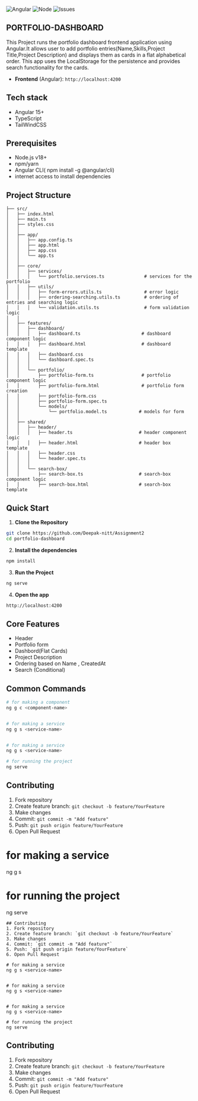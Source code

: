 ![Angular](https://img.shields.io/badge/angular-20.0-red?logo=angular)
![Node](https://img.shields.io/badge/node-20.x-green?logo=node.js)
![Issues](https://img.shields.io/github/issues/Deepak-nitt/Assignment2)




## PORTFOLIO-DASHBOARD
This Project runs the portfolio dashboard frontend application using Angular.It allows user to add portfolio entries(Name,Skills,Project Title,Project Description) and displays them as cards in a flat alphabetical order. This app uses the LocalStorage for the persistence and provides search functionality for the cards.



- **Frontend** (Angular): `http://localhost:4200`
## Tech stack
- Angular 15+
- TypeScript
- TailWindCSS

## Prerequisites
- Node.js v18+
- npm/yarn
- Angular CLI( npm install -g @angular/cli)
- internet access to install dependencies

## Project Structure
```
├── src/
│   ├── index.html
│   ├── main.ts
│   ├── styles.css
│   │
│   ├── app/
│   │   ├── app.config.ts
│   │   ├── app.html
│   │   ├── app.css
│   │   └── app.ts
│   │
│   ├── core/
│   │   ├── services/
│   │   │   └── portfolio.services.ts               # services for the portfolio
│   │   ├── utils/
│   │   │   ├── form-errors.utils.ts                # error logic 
│   │   │   ├── ordering-searching.utils.ts         # ordering of entries and searching logic
│   │   │   └── validation.utils.ts                 # form validation logic
│   │
│   ├── features/
│   │   ├── dashboard/
│   │   │   ├── dashboard.ts                       # dashboard component logic
│   │   │   ├── dashboard.html                     # dashboard template 
│   │   │   ├── dashboard.css
│   │   │   └── dashboard.spec.ts
│   │   │
│   │   └── portfolio/
│   │       ├── portfolio-form.ts                  # portfolio component logic
│   │       ├── portfolio-form.html                # portfolio form creation 
│   │       ├── portfolio-form.css
│   │       ├── portfolio-form.spec.ts
│   │       └── models/
│   │           └── portfolio.model.ts            # models for form 
│   │
│   ├── shared/
│   │   ├── header/
│   │   │   ├── header.ts                         # header component logic
│   │   │   ├── header.html                       # header box template
│   │   │   ├── header.css
│   │   │   └── header.spec.ts
│   │   │
│   │   └── search-box/
│   │       ├── search-box.ts                     # search-box component logic
│   │       ├── search-box.html                   # search-box template

```
## Quick Start
1. **Clone the Repository**
```bash
git clone https://github.com/Deepak-nitt/Assignment2
cd portfolio-dashboard
```
2. **Install the dependencies**
``` bash
npm install
```

3. **Run the Project**
```bash
ng serve
```
4. **Open the app**
``` bash
http://localhost:4200
```

## Core Features
- Header
- Portfolio form
- Dashbord(Flat Cards)
- Project Description
- Ordering based on Name , CreatedAt
- Search (Conditional)

## Common Commands

```bash
# for making a component
ng g c <component-name>


# for making a service
ng g s <service-name>


# for making a service
ng g s <service-name>

# for running the project
ng serve

```
## Contributing
1. Fork repository
2. Create feature branch: `git checkout -b feature/YourFeature`
3. Make changes
4. Commit: `git commit -m "Add feature"`
5. Push: `git push origin feature/YourFeature`
6. Open Pull Request


# for making a service
ng g s <service-name>

# for running the project
ng serve

```
## Contributing
1. Fork repository
2. Create feature branch: `git checkout -b feature/YourFeature`
3. Make changes
4. Commit: `git commit -m "Add feature"`
5. Push: `git push origin feature/YourFeature`
6. Open Pull Request

# for making a service
ng g s <service-name>


# for making a service
ng g s <service-name>


# for making a service
ng g s <service-name>

# for running the project
ng serve

```
## Contributing
1. Fork repository
2. Create feature branch: `git checkout -b feature/YourFeature`
3. Make changes
4. Commit: `git commit -m "Add feature"`
5. Push: `git push origin feature/YourFeature`
6. Open Pull Request




